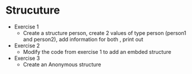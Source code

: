 # Strucuture
- Exercise 1
  - Create a structure person, create 2 values of type person (person1 and person2), add information for both , print out
- Exercise 2
  - Modify the code from exercise 1 to add an embded structure
- Exercise 3
  - Create an Anonymous structure
